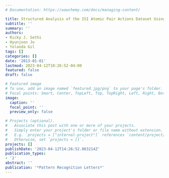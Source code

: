 ```yaml
---
# Documentation: https://wowchemy.com/docs/managing-content/

title: Structured Analysis of the ISI Atomic Pair Actions Dataset Using Workflows
subtitle: ''
summary: ''
authors:
- Ricky J. Sethi
- Hyunjoon Jo
- Yolanda Gil
tags: []
categories: []
date: '2013-01-01'
lastmod: 2023-04-12T10:26:52-04:00
featured: false
draft: false

# Featured image
# To use, add an image named `featured.jpg/png` to your page's folder.
# Focal points: Smart, Center, TopLeft, Top, TopRight, Left, Right, BottomLeft, Bottom, BottomRight.
image:
  caption: ''
  focal_point: ''
  preview_only: false

# Projects (optional).
#   Associate this post with one or more of your projects.
#   Simply enter your project's folder or file name without extension.
#   E.g. `projects = ["internal-project"]` references `content/project/deep-learning/index.md`.
#   Otherwise, set `projects = []`.
projects: []
publishDate: '2023-04-12T14:26:52.063214Z'
publication_types:
- '2'
abstract: ''
publication: '*Pattern Recognition Letters*'
---
```

